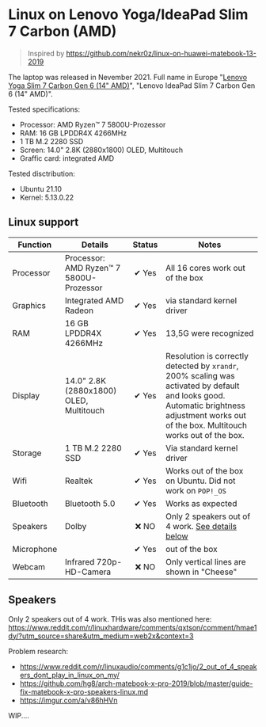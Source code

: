 # Linux on Lenovo Yoga/IdeaPad Slim 7 Carbon (AMD)

> Inspired by https://github.com/nekr0z/linux-on-huawei-matebook-13-2019

The laptop was released in Nevember 2021. Full name in Europe "[Lenovo Yoga Slim 7 Carbon Gen 6 (14" AMD)](https://www.lenovo.com/de/de/laptops/yoga/yoga-slim-series/Yoga-Slim-7-Carbon-Gen-6-14-inch-AMD/p/LEN101Y0006)", "Lenovo IdeaPad Slim 7 Carbon Gen 6 (14" AMD)".

Tested specifications:

- Processor: AMD Ryzen™ 7 5800U-Prozessor
- RAM: 16 GB LPDDR4X 4266MHz
- 1 TB M.2 2280 SSD
- Screen: 14.0" 2.8K (2880x1800) OLED, Multitouch
- Graffic card: integrated AMD

Tested disctribution:

- Ubuntu 21.10
- Kernel: 5.13.0.22

## Linux support

| Function | Details | Status | Notes |
| --- | --- |  :---: | --- |
| Processor | Processor: AMD Ryzen™ 7 5800U-Prozessor | ✔ Yes | All 16 cores work out of the box |
| Graphics | Integrated AMD Radeon | ✔ Yes | via standard kernel driver |
| RAM | 16 GB LPDDR4X 4266MHz | ✔ Yes | 13,5G were recognized |
| Display | 14.0" 2.8K (2880x1800) OLED, Multitouch | ✔ Yes | Resolution is correctly detected by `xrandr`, 200% scaling was activated by default and looks good. Automatic brightness adjustment works out of the box. Multitouch works out of the box. |
| Storage | 1 TB M.2 2280 SSD | ✔ Yes | Via standard kernel driver |
| Wifi | Realtek | ✔ Yes | Works out of the box on Ubuntu. Did not work on `POP!_OS` |
| Bluetooth | Bluetooth 5.0| ✔ Yes | Works as expected |
| Speakers  | Dolby | ❌ NO | Only 2 speakers out of 4 work. [See details below](#speakers) |
| Microphone | | ✔ Yes | out of the box |
| Webcam | Infrared 720p-HD-Camera | ❌ NO | Only vertical lines are shown in "Cheese" |

## Speakers

Only 2 speakers out of 4 work. THis was also mentioned here: https://www.reddit.com/r/linuxhardware/comments/qxtson/comment/hmae1dy/?utm_source=share&utm_medium=web2x&context=3

Problem research:

- https://www.reddit.com/r/linuxaudio/comments/g1c1jo/2_out_of_4_speakers_dont_play_in_linux_on_my/
- https://github.com/hg8/arch-matebook-x-pro-2019/blob/master/guide-fix-matebook-x-pro-speakers-linux.md
- https://imgur.com/a/v86hHVn

WIP....
